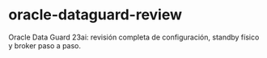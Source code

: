 # oracle-dataguard-review
Oracle Data Guard 23ai: revisión completa de configuración, standby físico y broker paso a paso.
